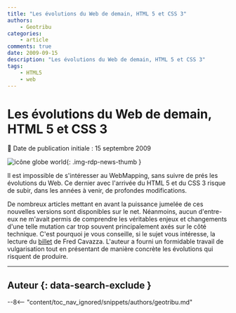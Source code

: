```yaml
---
title: "Les évolutions du Web de demain, HTML 5 et CSS 3"
authors:
    - Geotribu
categories:
    - article
comments: true
date: 2009-09-15
description: "Les évolutions du Web de demain, HTML 5 et CSS 3"
tags:
    - HTML5
    - web
---
```


# Les évolutions du Web de demain, HTML 5 et CSS 3

:calendar: Date de publication initiale : 15 septembre 2009

![icône globe world](https://cdn.geotribu.fr/img/internal/icons-rdp-news/world.png "icône globe générique"){: .img-rdp-news-thumb }

Il est impossible de s'intéresser au WebMapping, sans suivre de prés les évolutions du Web. Ce dernier avec l'arrivée du HTML 5 et du CSS 3 risque de subir, dans les années à venir, de profondes modifications.

De nombreux articles mettant en avant la puissance jumelée de ces nouvelles versions sont disponibles sur le net. Néanmoins, aucun d'entre-eux ne m'avait permis de comprendre les véritables enjeux et changements d'une telle mutation car trop souvent principalement axés sur le côté technique. C'est pourquoi je vous conseille, si le sujet vous intéresse, la lecture du [billet](http://www.fredcavazza.net/2009/09/10/html-5-css-3-une-revolution-pour-les-interfaces-web/) de Fred Cavazza. L'auteur a fourni un formidable travail de vulgarisation tout en présentant de manière concrète les évolutions qui risquent de produire.

----

## Auteur {: data-search-exclude }

--8<-- "content/toc_nav_ignored/snippets/authors/geotribu.md"
